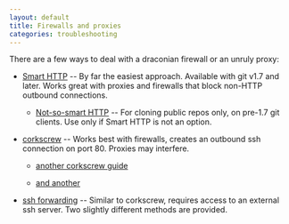 ```yaml
---
layout: default
title: Firewalls and proxies
categories: troubleshooting
---
```


There are a few ways to deal with a draconian firewall or an unruly proxy:

* [Smart HTTP](http://github.com/blog/642-smart-http-support) -- By far the easiest approach.  Available with git v1.7 and later.  Works great with proxies and firewalls that block non-HTTP outbound connections.

  * [Not-so-smart HTTP](http://github.com/blog/92-http-cloning) -- For cloning public repos only, on pre-1.7 git clients.  Use only if Smart HTTP is not an option.

* [corkscrew](http://blog.codeslower.com/2008/8/Using-PuTTY-and-SSL-to-securely-access-GitHub-repositories-via-SSH) -- Works best with firewalls, creates an outbound ssh connection on port 80.  Proxies may interfere.

  * [another corkscrew guide](http://dilipm79.blogspot.com/2008/11/why-i-love-git-and-github.html)

  * [and another](http://returnbooleantrue.blogspot.com/2009/06/using-github-through-draconian-proxies.html)

* [ssh forwarding](http://gist.github.com/423642) -- Similar to corkscrew, requires access to an external ssh server.  Two slightly different methods are provided.
